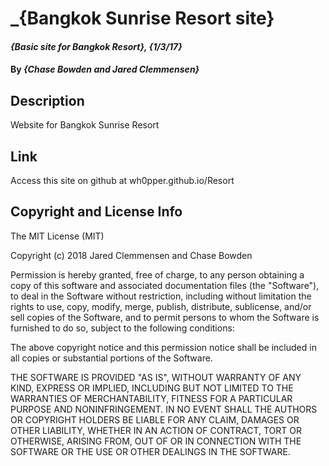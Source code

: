 # _{Bangkok Sunrise Resort site}

#### _{Basic site for Bangkok Resort}, {1/3/17}_

#### By _**{Chase Bowden and Jared Clemmensen}**_

## Description
Website for Bangkok Sunrise Resort

## Link
Access this site on github at wh0pper.github.io/Resort

## Copyright and License Info
The MIT License (MIT)

Copyright (c) 2018 Jared Clemmensen and Chase Bowden

Permission is hereby granted, free of charge, to any person obtaining a copy of this software and associated documentation files (the "Software"), to deal in the Software without restriction, including without limitation the rights to use, copy, modify, merge, publish, distribute, sublicense, and/or sell copies of the Software, and to permit persons to whom the Software is furnished to do so, subject to the following conditions:

The above copyright notice and this permission notice shall be included in all copies or substantial portions of the Software.

THE SOFTWARE IS PROVIDED "AS IS", WITHOUT WARRANTY OF ANY KIND, EXPRESS OR IMPLIED, INCLUDING BUT NOT LIMITED TO THE WARRANTIES OF MERCHANTABILITY, FITNESS FOR A PARTICULAR PURPOSE AND NONINFRINGEMENT. IN NO EVENT SHALL THE AUTHORS OR COPYRIGHT HOLDERS BE LIABLE FOR ANY CLAIM, DAMAGES OR OTHER LIABILITY, WHETHER IN AN ACTION OF CONTRACT, TORT OR OTHERWISE, ARISING FROM, OUT OF OR IN CONNECTION WITH THE SOFTWARE OR THE USE OR OTHER DEALINGS IN THE SOFTWARE.
